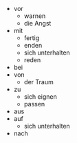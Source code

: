 - vor
	- warnen
	- die Angst
- mit
	- fertig
	- enden
	- sich unterhalten
	- reden
- bei
- von
	- der Traum
- zu
	- sich eignen
	- passen
- aus
- auf
	- sich unterhalten
- nach